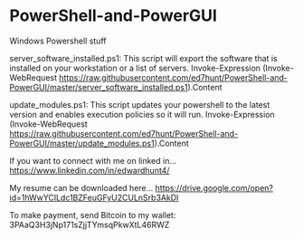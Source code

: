 # PowerShell-and-PowerGUI
Windows Powershell stuff

server_software_installed.ps1: This script will export the software that is installed on your workstation or a list of servers.
Invoke-Expression (Invoke-WebRequest https://raw.githubusercontent.com/ed7hunt/PowerShell-and-PowerGUI/master/server_software_installed.ps1).Content

update_modules.ps1: This script updates your powershell to the latest version and enables execution policies so it will run.
Invoke-Expression (Invoke-WebRequest https://raw.githubusercontent.com/ed7hunt/PowerShell-and-PowerGUI/master/update_modules.ps1).Content

If you want to connect with me on linked in...
https://www.linkedin.com/in/edwardhunt4/

My resume can be downloaded here...
https://drive.google.com/open?id=1hWwYClLdc1BZFeuGFyU2CULnSrb3AkDI

To make payment, send Bitcoin to my wallet: 3PAaQ3H3jNp171sZjjTYmsqPkwXtL46RWZ

